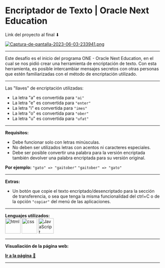# Encriptador de Texto | Oracle Next Education

Link del proyecto al final ⬇

[![Captura-de-pantalla-2023-06-03-233941.png](https://i.postimg.cc/59rp4VBL/Captura-de-pantalla-2023-06-03-233941.png)](https://postimg.cc/dD8G6gSV)

---

Este desafío es el inicio del programa ONE - Oracle Next Education, en el cual se nos pidió crear una herramienta de encriptación de texto. Con esta herramienta, es posible intercambiar mensajes secretos con otras personas que estén familiarizadas con el método de encriptación utilizado.

---

Las "llaves" de encriptación utilizadas:  
  
  - La letra "a" es convertida para `"ai"`
  - La letra "e" es convertida para `"enter"`
  - La letra "i" es convertida para `"imes"`
  - La letra "o" es convertida para `"ober"`
  - La letra "u" es convertida para `"ufat"`

---

**Requisitos:**  
  - Debe funcionar solo con letras minúsculas.
  - No deben ser utilizados letras con acentos ni caracteres especiales.
  - Debe ser posible convertir una palabra para la versión encriptada también devolver una palabra encriptada para su versión original.  

**Por ejemplo:** `"gato" => "gaitober"` `"gaitober" => "gato"`

---

**Extras:**  
  - Un botón que copie el texto encriptado/desencriptado para la sección de transferencia, o sea que tenga la misma funcionalidad del ctrl+C o de la opción `"copiar"` del menú de las aplicaciones.

---

**Lenguajes utilizados:**  
<img src="https://img.icons8.com/color/344/html-5--v1.png" alt="html" width="50"/>
<img src="https://img.icons8.com/color/344/css3.png" alt="css" width="50"/>
<img src="https://img.icons8.com/color/344/javascript--v1.png" alt="JavaScript" width="50"/>

---

**Visualiación de la página web:**  
  

[**Ir a la página** 🦝](https://encriptador-oracle-johan.netlify.app/)

---
